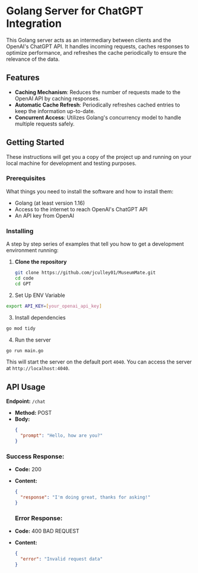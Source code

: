 # Golang Server for ChatGPT Integration

This Golang server acts as an intermediary between clients and the OpenAI's ChatGPT API. It handles incoming requests, caches responses to optimize performance, and refreshes the cache periodically to ensure the relevance of the data.

## Features

- **Caching Mechanism**: Reduces the number of requests made to the OpenAI API by caching responses.
- **Automatic Cache Refresh**: Periodically refreshes cached entries to keep the information up-to-date.
- **Concurrent Access**: Utilizes Golang's concurrency model to handle multiple requests safely.

## Getting Started

These instructions will get you a copy of the project up and running on your local machine for development and testing purposes.

### Prerequisites

What things you need to install the software and how to install them:

- Golang (at least version 1.16)
- Access to the internet to reach OpenAI's ChatGPT API
- An API key from OpenAI

### Installing

A step by step series of examples that tell you how to get a development environment running:

1. **Clone the repository**
   ```bash
   git clone https://github.com/jculley01/MuseumMate.git
   cd code
   cd GPT
   ```
2. Set Up ENV Variable
```bash
export API_KEY=[your_openai_api_key]
```
3. Install dependencies
```bash
go mod tidy
```
4. Run the server
```bash
go run main.go
```

This will start the server on the default port `4040`. You can access the server at `http://localhost:4040`. 


## API Usage

**Endpoint:** `/chat`

- **Method:** POST
- **Body:**
  ```json
  {
    "prompt": "Hello, how are you?"
  }
    ```

### Success Response:

- **Code:** 200
- **Content:**
  ```json
  {
    "response": "I'm doing great, thanks for asking!"
  }
  ```

  ### Error Response:

- **Code:** 400 BAD REQUEST
- **Content:**
  ```json
  {
    "error": "Invalid request data"
  }
```
